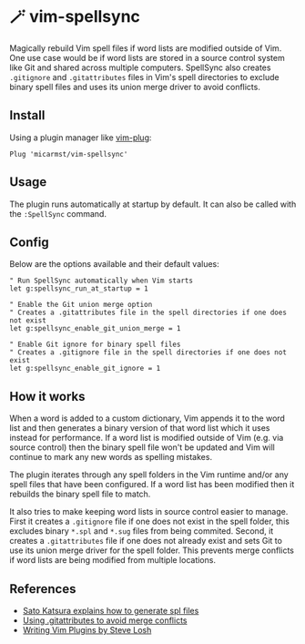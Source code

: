 # 🪄 vim-spellsync

Magically rebuild Vim spell files if word lists are modified outside of Vim. One use case would be if word lists are stored in a source control system like Git and shared across multiple computers. SpellSync also creates `.gitignore` and `.gitattributes` files in Vim's spell directories to exclude binary spell files and uses its union merge driver to avoid conflicts.

## Install

Using a plugin manager like [vim-plug](https://github.com/junegunn/vim-plug):

```vim
Plug 'micarmst/vim-spellsync'
```

## Usage

The plugin runs automatically at startup by default. It can also be called with the `:SpellSync` command.

## Config

Below are the options available and their default values:

```vim
" Run SpellSync automatically when Vim starts
let g:spellsync_run_at_startup = 1

" Enable the Git union merge option
" Creates a .gitattributes file in the spell directories if one does not exist
let g:spellsync_enable_git_union_merge = 1

" Enable Git ignore for binary spell files
" Creates a .gitignore file in the spell directories if one does not exist
let g:spellsync_enable_git_ignore = 1
```

## How it works

When a word is added to a custom dictionary, Vim appends it to the word list and then generates a binary version of that word list which it uses instead for performance. If a word list is modified outside of Vim (e.g. via source control) then the binary spell file won't be updated and Vim will continue to mark any new words as spelling mistakes.

The plugin iterates through any spell folders in the Vim runtime and/or any spell files that have been configured. If a word list has been modified then it rebuilds the binary spell file to match.

It also tries to make keeping word lists in source control easier to manage. First it creates a `.gitignore` file if one does not exist in the spell folder, this excludes binary `*.spl` and `*.sug` files from being commited. Second, it creates a `.gitattributes` file if one does not already exist and sets Git to use its union merge driver for the spell folder. This prevents merge conflicts if word lists are being modified from multiple locations.

## References

* [Sato Katsura explains how to generate spl files](https://vi.stackexchange.com/a/5052/19028)
* [Using .gitattributes to avoid merge conflicts](https://web.archive.org/web/20181009034917/https://krlmlr.github.io/using-gitattributes-to-avoid-merge-conflicts/)
* [Writing Vim Plugins by Steve Losh](https://stevelosh.com/blog/2011/09/writing-vim-plugins/)

